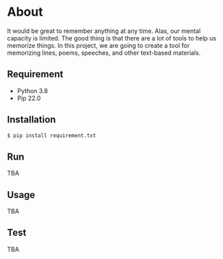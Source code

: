 # About

It would be great to remember anything at any time. Alas, our mental capacity is limited. The good thing is that there are a lot of tools to help us memorize things. In this project, we are going to create a tool for memorizing lines, poems, speeches, and other text-based materials.

## Requirement

-  Python 3.8
-  Pip 22.0

## Installation

```bash
$ pip install requirement.txt
```

## Run

TBA

## Usage

TBA

## Test

TBA
